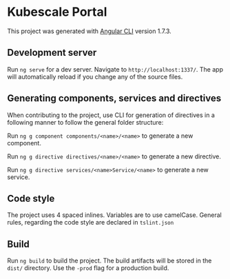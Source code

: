 # Kubescale Portal

This project was generated with [Angular CLI](https://github.com/angular/angular-cli) version 1.7.3.

## Development server

Run `ng serve` for a dev server. Navigate to `http://localhost:1337/`. The app will automatically reload if you change any of the source files.

## Generating components, services and directives

When contributing to the project, use CLI for generation of directives in a following manner to follow the general folder structure:

Run `ng g component components/<name>/<name>` to generate a new component. 

Run `ng g directive directives/<name>/<name>` to generate a new directive. 

Run `ng g directive services/<name>Service/<name>` to generate a new service. 

## Code style

The project uses 4 spaced inlines. Variables are to use camelCase. General rules, regarding the code style are declared in `tslint.json`

## Build

Run `ng build` to build the project. The build artifacts will be stored in the `dist/` directory. Use the `-prod` flag for a production build.

